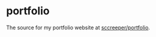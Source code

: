 # portfolio

The source for my portfolio website at [sccreeper/portfolio](https://github.com/sccreeper/portfolio).
